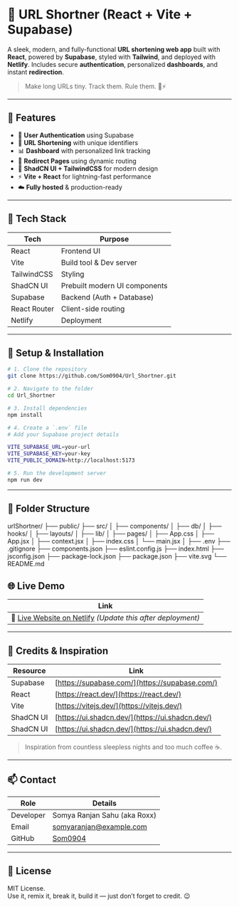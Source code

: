 # 🔗 URL Shortner (React + Vite + Supabase)

A sleek, modern, and fully-functional **URL shortening web app** built with **React**, powered by **Supabase**, styled with **Tailwind**, and deployed with **Netlify**. Includes secure **authentication**, personalized **dashboards**, and instant **redirection**.

> Make long URLs tiny. Track them. Rule them. 💼⚡

---

## 🚀 Features

- 🔐 **User Authentication** using Supabase  
- 🎯 **URL Shortening** with unique identifiers  
- 📊 **Dashboard** with personalized link tracking  
- 🔄 **Redirect Pages** using dynamic routing  
- 🎨 **ShadCN UI + TailwindCSS** for modern design  
- ⚡ **Vite + React** for lightning-fast performance  
- ☁️ **Fully hosted** & production-ready  

---

## 🧱 Tech Stack

| Tech        | Purpose                        |
|-------------|--------------------------------|
| React       | Frontend UI                    |
| Vite        | Build tool & Dev server        |
| TailwindCSS | Styling                       |
| ShadCN UI   | Prebuilt modern UI components  |
| Supabase    | Backend (Auth + Database)      |
| React Router| Client-side routing            |
| Netlify     | Deployment                   |

---

## 🔧 Setup & Installation

```bash
# 1. Clone the repository
git clone https://github.com/Som0904/Url_Shortner.git

# 2. Navigate to the folder
cd Url_Shortner

# 3. Install dependencies
npm install

# 4. Create a `.env` file
# Add your Supabase project details

VITE_SUPABASE_URL=your-url
VITE_SUPABASE_KEY=your-key
VITE_PUBLIC_DOMAIN=http://localhost:5173

# 5. Run the development server
npm run dev
```

---

## 📁 Folder Structure

urlShortner/
├── public/
├── src/
│   ├── components/
│   ├── db/
│   ├── hooks/
│   ├── layouts/
│   ├── lib/
│   ├── pages/
│   ├── App.css
│   ├── App.jsx
│   ├── context.jsx
│   ├── index.css
│   └── main.jsx
│
├── .env
├── .gitignore
├── components.json
├── eslint.config.js
├── index.html
├── jsconfig.json
├── package-lock.json
├── package.json
├── vite.svg
└── README.md



## 🌐 Live Demo

| Link                              |
|----------------------------------|
| 🔗 [Live Website on Netlify](https://your-live-site.netlify.app) *(Update this after deployment)* |

---

## 🧠 Credits & Inspiration

| Resource        | Link                          |
|-----------------|-------------------------------|
| Supabase        | [https://supabase.com/](https://supabase.com/) |
| React           | [https://react.dev/](https://react.dev/)       |
| Vite            | [https://vitejs.dev/](https://vitejs.dev/)     |
| ShadCN UI       | [https://ui.shadcn.dev/](https://ui.shadcn.dev/) |
| ShadCN UI       | [https://ui.shadcn.dev/](https://ui.shadcn.dev/) |

> Inspiration from countless sleepless nights and too much coffee ☕.

---

## 📫 Contact

| Role       | Details                          |
|------------|----------------------------------|
| Developer  | Somya Ranjan Sahu (aka Roxx)    |
| Email      | somyaranjan@example.com          |
| GitHub     | [Som0904](https://github.com/Som0904) |

---

## 📜 License

MIT License.  
Use it, remix it, break it, build it — just don’t forget to credit. 😉
